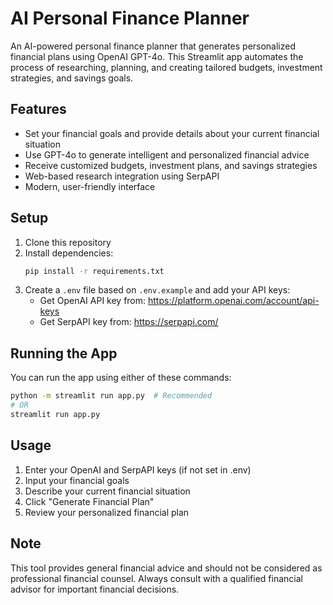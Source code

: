 # AI Personal Finance Planner

An AI-powered personal finance planner that generates personalized financial plans using OpenAI GPT-4o. This Streamlit app automates the process of researching, planning, and creating tailored budgets, investment strategies, and savings goals.

## Features

- Set your financial goals and provide details about your current financial situation
- Use GPT-4o to generate intelligent and personalized financial advice
- Receive customized budgets, investment plans, and savings strategies
- Web-based research integration using SerpAPI
- Modern, user-friendly interface

## Setup

1. Clone this repository
2. Install dependencies:
   ```bash
   pip install -r requirements.txt
   ```
3. Create a `.env` file based on `.env.example` and add your API keys:
   - Get OpenAI API key from: https://platform.openai.com/account/api-keys
   - Get SerpAPI key from: https://serpapi.com/

## Running the App

You can run the app using either of these commands:

```bash
python -m streamlit run app.py  # Recommended
# OR
streamlit run app.py
```

## Usage

1. Enter your OpenAI and SerpAPI keys (if not set in .env)
2. Input your financial goals
3. Describe your current financial situation
4. Click "Generate Financial Plan"
5. Review your personalized financial plan

## Note

This tool provides general financial advice and should not be considered as professional financial counsel. Always consult with a qualified financial advisor for important financial decisions.

